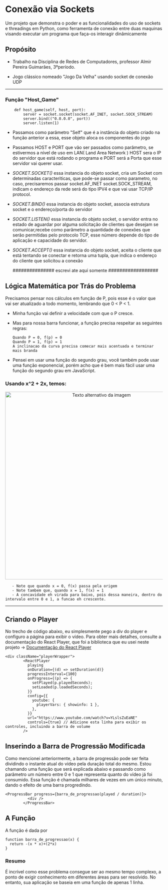 # Conexão via Sockets

Um projeto  que demonstra o poder e as funcionalidades do uso de sockets e threadings em Python, como ferramenta de conexão entre duas maquinas visando executar um programa que faça-os interagir dinâmicamente

## Propósito
* Trabalho na Disciplina de Redes de Computadores, professor Almir Pereira Guimarães, 3ºperíodo.

* Jogo clássico nomeado "Jogo Da Velha" usando socket de conexão UDP

---


### Função "Host_Game"
```
    def host_game(self, host, port):
        server = socket.socket(socket.AF_INET, socket.SOCK_STREAM)
        server.bind(("0.0.0.0", port)) 
        server.listen(1)
```
  * Passamos como parâmetro "Self" que é a instância do objeto criado na função anterior a essa, esse objeto aloca os componentes do jogo
    
  * Passamos HOST e PORT que vão ser passados como parâmetro, se estivermos a nível de uso em LAN( Land Area Network ) HOST sera o IP do 
     servidor que está rodando o programa e PORT será a Porta que esse servidor vai querer usar.
    
  * *SOCKET.SOCKET()* essa instancia do objeto socket, cria um Socket com determinadas caracteriticas, que pode-se passar como parametro, no caso, precisaremos passar socket.AF_INET socket.SOCK_STREAM, indicam o endereço da rede será do tipo IPV4 e que vai usar TCP/IP protocol.
  * *SOCKET.BIND()* essa instancia do objeto socket, associa estrutura socket e o endereço/porta do servidor
  * *SOCKET.LISTEN()* essa instancia do objeto socket, o servidor entra no estado de aguardar por alguma solicitação de clientes que desejam se comunicar,recebe como parâmetro  a quantidade de conexões que serão permitidas pelo protocolo TCP, esse número depende do tipo de aplicação e capacidade do servidor.
  * *SOCKET.ACCEPT()* essa instancia do objeto socket, aceita o cliente que está tentando se conectar e retorna uma tupla, que indica o endereço do cliente que solicitou a conexão


      ############### escrevi ate aqui somente ##################
## Lógica Matemática por Trás do Problema

Precisamos pensar nos cálculos em função de P, pois esse é o valor que vai ser atualizado a todo momento, lembrando que 0 < P < 1.

- Minha função vai definir a velocidade com que o P cresce.
  
- Mas para nossa barra funcionar, a função precisa respeitar as seguintes regras:

      Quando P = 0, f(p) = 0
      Quando P = 1, f(p) = 1
      A inclinacao da curva precisa comecar mais acentuada e terminar mais branda

- Pensei em usar uma função do segundo grau, você também pode usar uma função exponencial, porém acho que é bem mais fácil usar uma função do segundo grau em JavaScript.

### Usando x^2 + 2x, temos:

<p align="center">
  <img src="/krl.png" alt="Texto alternativo da imagem" width="600">
</p>


       - Note que quando x = 0, f(x) passa pela origem
       - Note tambem que, quando x = 1, f(x) = 1
       - A concavidade eh virada para baixo, pois dessa maneira, dentro do intervalo entre 0 e 1, a funcao eh crescente.
  
  
---

## Criando o Player

No trecho de código abaixo, eu simplesmente pego a div do player e configuro a página para exibir o vídeo. Para obter mais detalhes, consulte a documentação do React Player, que foi a biblioteca que eu usei neste projeto -> [Documentação do React Player](https://www.npmjs.com/package/react-player)

```
<div className="playerWrapper">
        <ReactPlayer
          playing
          onDuration={(d) => setDuration(d)}
          progressInterval={100}
          onProgress={(p) => {
            setPlayed(p.playedSeconds);
            setLoaded(p.loadedSeconds);
          }}
          config={{
            youtube: {
              playerVars: { showinfo: 1 },
            },
          }}
          url="https://www.youtube.com/watch?v=YLslsZuEaNE"
          controls={true} // Adicione esta linha para exibir os controles, incluindo a barra de volume
        />

```

## Inserindo a Barra de Progressão Modificada

Como mencionei anteriormente, a barra de progressão pode ser feita dividindo o instante atual do vídeo pela duração total do mesmo. Estou chamando uma função que será explicada abaixo e passando como parâmetro um número entre 0 e 1 que representa quanto do vídeo já foi consumido. Essa função é chamada milhares de vezes em um único minuto, dando o efeito de uma barra progredindo.


```
<ProgressBar progress={barra_de_progressao(played / duration)}>
          <div />
        </ProgressBar>
```

## A Função
A função é dada por


```
function barra_de_progressao(x) {
  return -(x * x)+(2*x)
}
```
### Resumo
É incrível como esse problema consegue ser ao mesmo tempo complexo, a ponto de exigir conhecimento em diferentes áreas para ser resolvido. No entanto, sua aplicação se baseia em uma função de apenas 1 linha.
